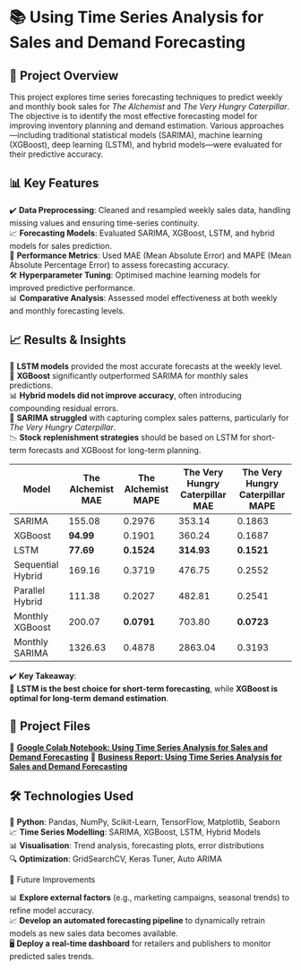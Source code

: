 # 📚 Using Time Series Analysis for Sales and Demand Forecasting

## 📌 Project Overview  

This project explores time series forecasting techniques to predict weekly and monthly book sales for *The Alchemist* and *The Very Hungry Caterpillar*. The objective is to identify the most effective forecasting model for improving inventory planning and demand estimation. Various approaches—including traditional statistical models (SARIMA), machine learning (XGBoost), deep learning (LSTM), and hybrid models—were evaluated for their predictive accuracy.  

## 📊 Key Features  

✔️ **Data Preprocessing**: Cleaned and resampled weekly sales data, handling missing values and ensuring time-series continuity.  
📈 **Forecasting Models**: Evaluated SARIMA, XGBoost, LSTM, and hybrid models for sales prediction.  
📌 **Performance Metrics**: Used MAE (Mean Absolute Error) and MAPE (Mean Absolute Percentage Error) to assess forecasting accuracy.  
🛠 **Hyperparameter Tuning**: Optimised machine learning models for improved predictive performance.  
📊 **Comparative Analysis**: Assessed model effectiveness at both weekly and monthly forecasting levels.  

## 📈 Results & Insights  

🚀 **LSTM models** provided the most accurate forecasts at the weekly level.  
📌 **XGBoost** significantly outperformed SARIMA for monthly sales predictions.  
📊 **Hybrid models did not improve accuracy**, often introducing compounding residual errors.  
🤖 **SARIMA struggled** with capturing complex sales patterns, particularly for *The Very Hungry Caterpillar*.  
📉 **Stock replenishment strategies** should be based on LSTM for short-term forecasts and XGBoost for long-term planning.  

| Model | The Alchemist MAE | The Alchemist MAPE | The Very Hungry Caterpillar MAE | The Very Hungry Caterpillar MAPE |
|--------|-----------------|----------------|-----------------------------|-----------------------------|
| SARIMA | 155.08 | 0.2976 | 353.14 | 0.1863 |
| XGBoost | **94.99** | 0.1901 | 360.24 | 0.1687 |
| LSTM | **77.69** | **0.1524** | **314.93** | **0.1521** |
| Sequential Hybrid | 169.16 | 0.3719 | 476.75 | 0.2552 |
| Parallel Hybrid | 111.38 | 0.2027 | 482.81 | 0.2541 |
| Monthly XGBoost | 200.07 | **0.0791** | 703.80 | **0.0723** |
| Monthly SARIMA | 1326.63 | 0.4878 | 2863.04 | 0.3193 |

✔️ **Key Takeaway**:  
📌 **LSTM is the best choice for short-term forecasting**, while **XGBoost is optimal for long-term demand estimation**.  

## 📂 Project Files  

📄 **[Google Colab Notebook: Using Time Series Analysis for Sales and Demand Forecasting](./Using_Time_Series_Analysis_for_Sales_and_Demand_Forecasting.ipynb)**
📑 **[Business Report: Using Time Series Analysis for Sales and Demand Forecasting](./Using_Time_Series_Analysis_for_Sales_and_Demand_Forecasting.ipynb)**

## 🛠 Technologies Used  

🐍 **Python**: Pandas, NumPy, Scikit-Learn, TensorFlow, Matplotlib, Seaborn  
📈 **Time Series Modelling**: SARIMA, XGBoost, LSTM, Hybrid Models  
📊 **Visualisation**: Trend analysis, forecasting plots, error distributions  
🔍 **Optimization**: GridSearchCV, Keras Tuner, Auto ARIMA  

🔮 Future Improvements  

📊 **Explore external factors** (e.g., marketing campaigns, seasonal trends) to refine model accuracy.  
📈 **Develop an automated forecasting pipeline** to dynamically retrain models as new sales data becomes available.  
🖥️ **Deploy a real-time dashboard** for retailers and publishers to monitor predicted sales trends.  
